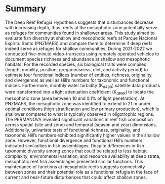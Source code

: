 # Summary
The Deep Reef Refugia Hypothesis suggests that disturbances decrease with increasing depth, thus, reefs at the mesophotic zone potentially serve as refuges for communities found in shallower areas. This study aimed to evaluate fish diversity at shallow and mesophotic reefs at Parque Nacional Espíritu Santo (PNZMAES) and compare them to determine if deep reefs indeed serve as refuges for shallow communities. During 2021-2022 we conducted five-minute video-transects using remotely operated vehicles to document species richness and abundance at shallow and mesophotic habitats. For the recorded species, six biological traits were compiled (length, mobility, position, gregariousness, diet, and activity period) to estimate four functional indices (number of entities, richness, originality, and divergence) as well as Hill’s numbers for taxonomic and functional indices. Furthermore, monthly water turbidity (K<sub>d490</sub>) satellite data  products were transformed into a light attenuation coefficient (K<sub>dPAR</sub>) to locate the mesophotic zone (area between 10 and 0.1% of light penetration). At PNZMAES, the mesophotic zone was identified to extend to 21 m under optimal conditions (high stratification and low primary production), which is shallower compared to what is typically observed in oligotrophic regions. The PERMANOVA revealed significant variations in reef fish composition across spatial (site and zone) and temporal (season and year) dimensions. Additionally, univariate tests of functional richness, originality, and taxonomic Hill’s numbers exhibited significantly higher values in the shallow zone. However, functional divergence and functional Hill’s numbers indicated similarities in fish assemblages. Despite differences in fish taxonomic diversity among zones that could be related to less habitat complexity, environmental variation, and resource availability at deep strata, mesophotic reef fish assemblages presented similar functions. This maintenance of functions at mesophotic reefs suggests connectivity between zones and their potential role as a functional refugia in the face of current and near-future disturbances that could affect shallow zones.
